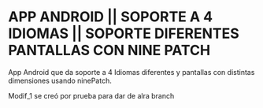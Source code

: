 # APP ANDROID || SOPORTE A 4 IDIOMAS || SOPORTE DIFERENTES PANTALLAS CON NINE PATCH
App Android que da soporte a 4 Idiomas diferentes y pantallas con distintas dimensiones usando ninePatch.

Modif_1 se creó por prueba para dar de alra branch
